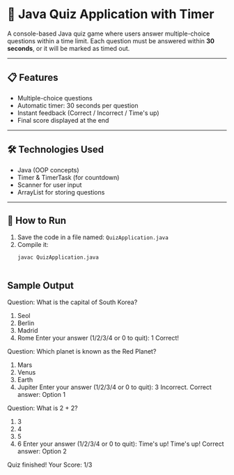 # 🧠 Java Quiz Application with Timer

A console-based Java quiz game where users answer multiple-choice questions within a time limit. Each question must be answered within **30 seconds**, or it will be marked as timed out.

---

## 📋 Features

- Multiple-choice questions
- Automatic timer: 30 seconds per question
- Instant feedback (Correct / Incorrect / Time's up)
- Final score displayed at the end

---

## 🛠️ Technologies Used

- Java (OOP concepts)
- Timer & TimerTask (for countdown)
- Scanner for user input
- ArrayList for storing questions

---

## 🚀 How to Run

1. Save the code in a file named: `QuizApplication.java`
2. Compile it:
   ```bash
   javac QuizApplication.java



## Sample Output



Question: What is the capital of South Korea?
1. Seol
2. Berlin
3. Madrid
4. Rome
Enter your answer (1/2/3/4 or 0 to quit): 1
Correct!


Question: Which planet is known as the Red Planet?
1. Mars
2. Venus
3. Earth
4. Jupiter
Enter your answer (1/2/3/4 or 0 to quit): 3
Incorrect. Correct answer: Option 1


Question: What is 2 + 2?
1. 3
2. 4
3. 5
4. 6
Enter your answer (1/2/3/4 or 0 to quit): 
Time's up!
Time's up! Correct answer: Option 2

Quiz finished!
Your Score: 1/3
